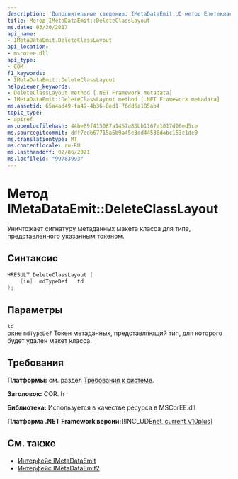 ```yaml
---
description: 'Дополнительные сведения: IMetaDataEmit::D метод Елетекласслайаут'
title: Метод IMetaDataEmit::DeleteClassLayout
ms.date: 03/30/2017
api_name:
- IMetaDataEmit.DeleteClassLayout
api_location:
- mscoree.dll
api_type:
- COM
f1_keywords:
- IMetaDataEmit::DeleteClassLayout
helpviewer_keywords:
- DeleteClassLayout method [.NET Framework metadata]
- IMetaDataEmit::DeleteClassLayout method [.NET Framework metadata]
ms.assetid: 65a4ad49-fa49-4b36-8ed1-76dd6a185ab4
topic_type:
- apiref
ms.openlocfilehash: 44be89f415087a1457a83bb1167e1017d26ed5ce
ms.sourcegitcommit: ddf7edb67715a5b9a45e3dd44536dabc153c1de0
ms.translationtype: MT
ms.contentlocale: ru-RU
ms.lasthandoff: 02/06/2021
ms.locfileid: "99783993"
---
```

# <a name="imetadataemitdeleteclasslayout-method"></a>Метод IMetaDataEmit::DeleteClassLayout

Уничтожает сигнатуру метаданных макета класса для типа, представленного указанным токеном.  
  
## <a name="syntax"></a>Синтаксис  
  
```cpp  
HRESULT DeleteClassLayout (  
    [in]  mdTypeDef   td  
);  
```  
  
## <a name="parameters"></a>Параметры  

 `td`  
 окне `mdTypeDef` Токен метаданных, представляющий тип, для которого будет удален макет класса.  
  
## <a name="requirements"></a>Требования  

 **Платформы:** см. раздел [Требования к системе](../../get-started/system-requirements.md).  
  
 **Заголовок:** COR. h  
  
 **Библиотека:** Используется в качестве ресурса в MSCorEE.dll  
  
 **Платформа .NET Framework версии:**[!INCLUDE[net_current_v10plus](../../../../includes/net-current-v10plus-md.md)]  
  
## <a name="see-also"></a>См. также

- [Интерфейс IMetaDataEmit](imetadataemit-interface.md)
- [Интерфейс IMetaDataEmit2](imetadataemit2-interface.md)
